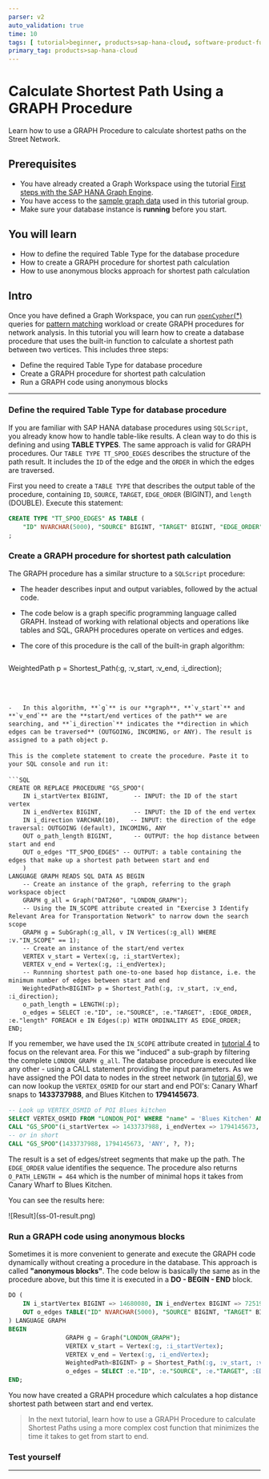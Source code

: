 ```yaml
---
parser: v2
auto_validation: true
time: 10
tags: [ tutorial>beginner, products>sap-hana-cloud, software-product-function>sap-hana-graph, software-product-function>sap-hana-cloud\,-sap-hana-database, software-product-function>sap-hana-multi-model-processing]
primary_tag: products>sap-hana-cloud
---
```


# Calculate Shortest Path Using a GRAPH Procedure
<!-- description --> Learn how to use a GRAPH Procedure to calculate shortest paths on the Street Network.

## Prerequisites
- You have already created a Graph Workspace using the tutorial [First steps with the SAP HANA Graph Engine](hana-cloud-smart-multi-model-7).
- You have access to the [sample graph data](https://github.com/SAP-samples/teched2020-DAT260/blob/main/exercises/data/DAT260.tar.gz) used in this tutorial group.
- Make sure your database instance is **running** before you start.


## You will learn
- How to define the required Table Type for the database procedure
- How to create a GRAPH procedure for shortest path calculation
- How to use anonymous blocks approach for shortest path calculation


## Intro
Once you have defined a Graph Workspace, you can run [`openCypher`(*)](https://www.opencypher.org/) queries for [pattern matching](https://help.sap.com/viewer/11afa2e60a5f4192a381df30f94863f9/LATEST/en-US/4c3ee700e7a8458baed3f1141d9380f3.html) workload or create GRAPH procedures for network analysis. In this tutorial you will learn how to create a database procedure that uses the built-in function to calculate a shortest path between two vertices. This includes three steps:

-	Define the required Table Type for database procedure
-	Create a GRAPH procedure for shortest path calculation
-	Run a GRAPH code using anonymous blocks


---

### Define the required Table Type for database procedure

If you are familiar with SAP HANA database procedures using `SQLScript`, you already know how to handle table-like results. A clean way to do this is defining and using **TABLE TYPES**. The same approach is valid for GRAPH procedures. Our `TABLE TYPE TT_SPOO_EDGES` describes the structure of the path result. It includes the `ID` of the edge and the `ORDER` in which the edges are traversed.

First you need to create a `TABLE TYPE` that describes the output table of the procedure, containing `ID`, `SOURCE`, `TARGET`, `EDGE_ORDER` (BIGINT), and `length` (DOUBLE). Execute this statement:

```SQL
CREATE TYPE "TT_SPOO_EDGES" AS TABLE (
    "ID" NVARCHAR(5000), "SOURCE" BIGINT, "TARGET" BIGINT, "EDGE_ORDER" BIGINT, "length" DOUBLE)
;
```



### Create a GRAPH procedure for shortest path calculation

The GRAPH procedure has a similar structure to a `SQLScript` procedure:

-	The header describes input and output variables, followed by the actual code.

-	The code below is a graph specific programming language called GRAPH. Instead of working with relational objects and operations like tables and SQL, GRAPH procedures operate on vertices and edges.

-	The core of this procedure is the call of the built-in graph algorithm:

    ```
WeightedPath<BIGINT> p = Shortest_Path(:g, :v_start, :v_end, :i_direction);
```



-	In this algorithm, **`g`** is our **graph**, **`v_start`** and **`v_end`** are the **start/end vertices of the path** we are searching, and **`i_direction`** indicates the **direction in which edges can be traversed** (OUTGOING, INCOMING, or ANY). The result is assigned to a path object p.

This is the complete statement to create the procedure. Paste it to your SQL console and run it:

```SQL
CREATE OR REPLACE PROCEDURE "GS_SPOO"(
	IN i_startVertex BIGINT,       -- INPUT: the ID of the start vertex
	IN i_endVertex BIGINT,         -- INPUT: the ID of the end vertex
	IN i_direction VARCHAR(10),   -- INPUT: the direction of the edge traversal: OUTGOING (default), INCOMING, ANY
	OUT o_path_length BIGINT,      -- OUTPUT: the hop distance between start and end
	OUT o_edges "TT_SPOO_EDGES" -- OUTPUT: a table containing the edges that make up a shortest path between start and end
	)
LANGUAGE GRAPH READS SQL DATA AS BEGIN
	-- Create an instance of the graph, referring to the graph workspace object
	GRAPH g_all = Graph("DAT260", "LONDON_GRAPH");
    -- Using the IN_SCOPE attribute created in "Exercise 3 Identify Relevant Area for Transportation Network" to narrow down the search scope
    GRAPH g = SubGraph(:g_all, v IN Vertices(:g_all) WHERE :v."IN_SCOPE" == 1);
	-- Create an instance of the start/end vertex
	VERTEX v_start = Vertex(:g, :i_startVertex);
	VERTEX v_end = Vertex(:g, :i_endVertex);
	-- Runnning shortest path one-to-one based hop distance, i.e. the minimum number of edges between start and end
	WeightedPath<BIGINT> p = Shortest_Path(:g, :v_start, :v_end, :i_direction);
	o_path_length = LENGTH(:p);
	o_edges = SELECT :e."ID", :e."SOURCE", :e."TARGET", :EDGE_ORDER, :e."length" FOREACH e IN Edges(:p) WITH ORDINALITY AS EDGE_ORDER;
END;
```

If you remember, we have used the `IN_SCOPE` attribute created in [tutorial 4](hana-cloud-smart-multi-model-4) to focus on the relevant area. For this we "induced" a sub-graph by filtering the complete `LONDON_GRAPH g_all`.
The database procedure is executed like any other - using a CALL statement providing the input parameters. As we have assigned the POI data to nodes in the street network (in [tutorial 6](hana-cloud-smart-multi-model-6)), we can now lookup the `VERTEX_OSMID` for our start and end POI's: Canary Wharf snaps to **1433737988**, and Blues Kitchen to **1794145673**.

```SQL
-- Look up VERTEX_OSMID of POI Blues kitchen
SELECT VERTEX_OSMID FROM "LONDON_POI" WHERE "name" = 'Blues Kitchen' AND "osmid" = 6274057185;
CALL "GS_SPOO"(i_startVertex => 1433737988, i_endVertex => 1794145673, i_direction => 'ANY', o_path_length => ?, o_edges => ?);
-- or in short
CALL "GS_SPOO"(1433737988, 1794145673, 'ANY', ?, ?);
```

The result is a set of edges/street segments that make up the path. The `EDGE_ORDER` value identifies the sequence. The procedure also returns `O_PATH_LENGTH = 464` which is the number of minimal hops it takes from Canary Wharf to Blues Kitchen.

You can see the results here:

<!-- border -->![Result](ss-01-result.png)



### Run a GRAPH code using anonymous blocks

Sometimes it is more convenient to generate and execute the GRAPH code dynamically without creating a procedure in the database. This approach is called **"anonymous blocks"**. The code below is basically the same as in the procedure above, but this time it is executed in a **DO - BEGIN - END** block.

```SQL
DO (
    IN i_startVertex BIGINT => 14680080, IN i_endVertex BIGINT => 7251951621,
    OUT o_edges TABLE("ID" NVARCHAR(5000), "SOURCE" BIGINT, "TARGET" BIGINT, "EGDE_ORDER" BIGINT, "length" DOUBLE) => ?
) LANGUAGE GRAPH
BEGIN
                GRAPH g = Graph("LONDON_GRAPH");
                VERTEX v_start = Vertex(:g, :i_startVertex);
                VERTEX v_end = Vertex(:g, :i_endVertex);
                WeightedPath<BIGINT> p = Shortest_Path(:g, :v_start, :v_end, 'ANY');
                o_edges = SELECT :e."ID", :e."SOURCE", :e."TARGET", :EDGE_ORDER, :e."length" FOREACH e IN Edges(:p) WITH ORDINALITY AS EDGE_ORDER;
END;
```



You now have created a GRAPH procedure which calculates a hop distance shortest path between start and end vertex.
> In the next tutorial, learn how to use a GRAPH Procedure to calculate Shortest Paths using a more complex cost function that minimizes the time it takes to get from start to end.




### Test yourself






---
